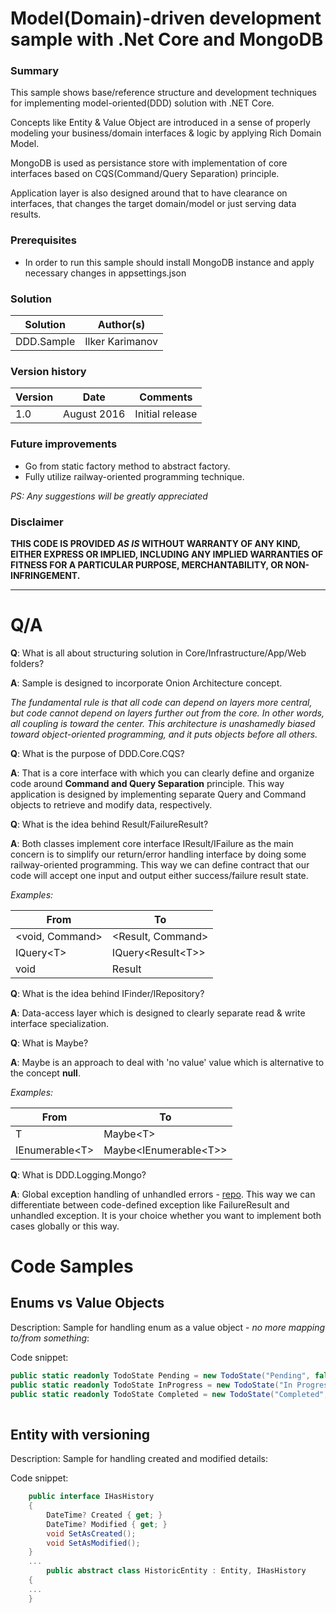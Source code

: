 # Model(Domain)-driven development sample with .Net Core and MongoDB #

### Summary ###
This sample shows base/reference structure and development techniques for implementing model-oriented(DDD) solution with .NET Core.  

Concepts like Entity & Value Object are introduced in a sense of properly modeling your business/domain interfaces & logic by applying Rich Domain Model.

MongoDB is used as persistance store with implementation of core interfaces based on CQS(Command/Query Separation) principle.

 Application layer is also designed around that to have clearance on interfaces, that changes the target domain/model or just serving data results.

### Prerequisites ###
 - In order to run this sample should install MongoDB instance and apply necessary changes in appsettings.json

### Solution ###
Solution | Author(s)
---------|----------
DDD.Sample | Ilker Karimanov

### Version history ###
Version  | Date | Comments
---------| -----| --------
1.0  | August 2016 | Initial release

### Future improvements

- Go from static factory method to abstract factory.
- Fully utilize railway-oriented programming technique.

*PS: Any suggestions will be greatly appreciated*

### Disclaimer ###
**THIS CODE IS PROVIDED *AS IS* WITHOUT WARRANTY OF ANY KIND, EITHER EXPRESS OR IMPLIED, INCLUDING ANY IMPLIED WARRANTIES OF FITNESS FOR A PARTICULAR PURPOSE, MERCHANTABILITY, OR NON-INFRINGEMENT.**


----------

# Q/A #
**Q**: What is all about structuring solution in Core/Infrastructure/App/Web folders? 

**A**: Sample is designed to incorporate Onion Architecture concept.

*The fundamental rule is that all code can depend on layers more central, but code cannot depend on layers further out from the core.  In other words, all coupling is toward the center. 
This architecture is unashamedly biased toward object-oriented programming, and it puts objects before all others.*

**Q**: What is the purpose of DDD.Core.CQS?

**A**: That is a core interface with which you can clearly define and organize code around **Command and Query Separation** principle. This way application is designed by implementing separate Query and Command objects to retrieve and modify data, respectively.

**Q**: What is the idea behind Result/FailureResult?

**A**: Both classes implement core interface IResult/IFailure as the main concern is to simplify our return/error handling interface by doing some railway-oriented programming. This way we can define contract that our code will accept one input and output either success/failure result state.

*Examples:*

From     | To
---------|----------
<void, Command> | <Result, Command>
IQuery\<T> | IQuery<Result\<T>>
void | Result


**Q**: What is the idea behind IFinder/IRepository?

**A**: Data-access layer which is designed to clearly separate read & write interface specialization.

**Q**: What is Maybe?

**A**: Maybe is an approach to deal with 'no value' value which is alternative to the concept **null**.

*Examples:*

From     | To
---------|----------
T | Maybe\<T>
IEnumerable\<T> | Maybe\<IEnumerable\<T>>

**Q**: What is DDD.Logging.Mongo?

**A**: Global exception handling of unhandled errors - [repo](https://github.com/ilkerkarimanov/GEH.Sample). This way we can differentiate between code-defined exception like FailureResult and unhandled exception. It is your choice whether you want to implement both cases globally or this way.

# Code Samples #

## Enums vs Value Objects ##
Description:
Sample for handling enum as a value object - *no more mapping to/from something*:

Code snippet:
```C#
public static readonly TodoState Pending = new TodoState("Pending", false);
public static readonly TodoState InProgress = new TodoState("In Progress", false);
public static readonly TodoState Completed = new TodoState("Completed", false);
        
```

## Entity with versioning ##
Description:
Sample for handling created and modified details:

Code snippet:
```C#
    public interface IHasHistory
    {
        DateTime? Created { get; }
        DateTime? Modified { get; }
        void SetAsCreated();
        void SetAsModified();
    }
    ...
        public abstract class HistoricEntity : Entity, IHasHistory
    {
    ...
    }        
```






